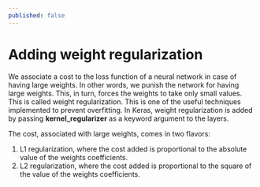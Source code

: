 ```yaml
---
published: false
---
```

# Adding weight regularization

We associate a cost to the loss function of a neural network in case of having large weights. In other words, we punish the network for having large weights. This, in turn, forces the weights to take only small values. This is called weight regularization. This is one of the useful techniques implemented to prevent overfitting. In Keras, weight regularization is added by passing **kernel_regularizer** as a keyword argument to the layers.

The cost, associated with large weights, comes in two flavors:
1. L1 regularization, where the cost added is proportional to the absolute value of the weights coefficients. 
2. L2 regularization, where the cost added is proportional to the square of the value of the weights coefficients.

